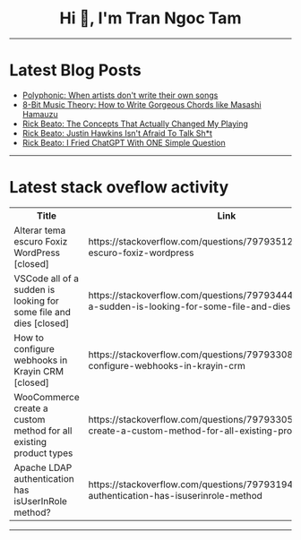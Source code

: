 <h1 align="center">Hi 👋, I'm Tran Ngoc Tam</h1>

---

# Latest Blog Posts 
<!-- BLOG-POST-LIST:START -->
- [Polyphonic: When artists don&#39;t write their own songs](https://dev.to/music_youtube/polyphonic-when-artists-dont-write-their-own-songs-2f7p)
- [8-Bit Music Theory: How to Write Gorgeous Chords like Masashi Hamauzu](https://dev.to/music_youtube/8-bit-music-theory-how-to-write-gorgeous-chords-like-masashi-hamauzu-4co7)
- [Rick Beato: The Concepts That Actually Changed My Playing](https://dev.to/music_youtube/rick-beato-the-concepts-that-actually-changed-my-playing-30mo)
- [Rick Beato: Justin Hawkins Isn&#39;t Afraid To Talk Sh*t](https://dev.to/music_youtube/rick-beato-justin-hawkins-isnt-afraid-to-talk-sht-57b8)
- [Rick Beato: I Fried ChatGPT With ONE Simple Question](https://dev.to/music_youtube/rick-beato-i-fried-chatgpt-with-one-simple-question-ne3)
<!-- BLOG-POST-LIST:END -->

---

# Latest stack oveflow activity
<table>
  <tr><th>Title</th><th>Link</th></tr>
  <!-- STACKOVERFLOW:START --><tr><td>Alterar tema escuro Foxiz WordPress [closed]</td><td>https://stackoverflow.com/questions/79793512/alterar-tema-escuro-foxiz-wordpress</td></tr><tr><td>VSCode all of a sudden is looking for some file and dies [closed]</td><td>https://stackoverflow.com/questions/79793444/vscode-all-of-a-sudden-is-looking-for-some-file-and-dies</td></tr><tr><td>How to configure webhooks in Krayin CRM [closed]</td><td>https://stackoverflow.com/questions/79793308/how-to-configure-webhooks-in-krayin-crm</td></tr><tr><td>WooCommerce create a custom method for all existing product types</td><td>https://stackoverflow.com/questions/79793305/woocommerce-create-a-custom-method-for-all-existing-product-types</td></tr><tr><td>Apache LDAP authentication has isUserInRole method?</td><td>https://stackoverflow.com/questions/79793194/apache-ldap-authentication-has-isuserinrole-method</td></tr><!-- STACKOVERFLOW:END -->
</table>

---


